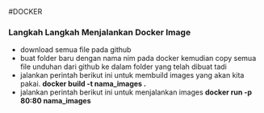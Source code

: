 #DOCKER
<h3>Langkah Langkah Menjalankan Docker Image</h3>
<ul>
	<li>download semua file pada github</li>
	<li>buat folder baru dengan nama nim pada docker kemudian copy semua file unduhan dari github ke dalam folder yang telah dibuat tadi</li>
	<li>jalankan perintah berikut ini untuk membuild images yang akan kita pakai. <b> docker build -t nama_images . </b></li>
	<li>jalankan perintah berikut ini untuk menjalankan images <b> docker run -p 80:80 nama_images </b></li>
</ul>
